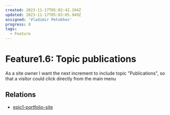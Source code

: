 ```yaml
---
created: 2023-11-17T05:02:42.194Z
updated: 2023-11-17T05:03:05.949Z
assigned: 'Vladimir Petukhov'
progress: 0
tags:
  - Feature
---
```


# Feature1.6: Topic publications

As a site owner I want the next increment to include topic "Publications", so that a visitor could click directly from the main menu

## Relations

- [epic1-portfolio-site](epic1-portfolio-site.md)
